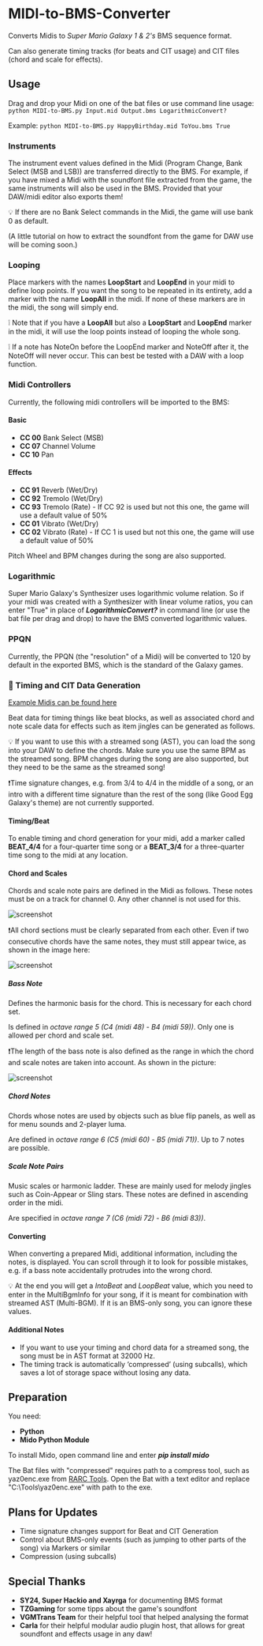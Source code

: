 # MIDI-to-BMS-Converter
Converts Midis to *Super Mario Galaxy 1 &amp; 2's* BMS sequence format.

Can also generate timing tracks (for beats and CIT usage) and CIT files (chord and scale for effects).

## Usage
Drag and drop your Midi on one of the bat files or use command line usage:
`python MIDI-to-BMS.py Input.mid Output.bms LogarithmicConvert?`

Example: `python MIDI-to-BMS.py HappyBirthday.mid ToYou.bms True`
### Instruments
The instrument event values defined in the Midi (Program Change, Bank Select (MSB and LSB)) are transferred directly to the BMS.
For example, if you have mixed a Midi with the soundfont file extracted from the game, the same instruments will also be used in the BMS.
Provided that your DAW/midi editor also exports them!

💡 If there are no Bank Select commands in the Midi, the game will use bank 0 as default.

(A little tutorial on how to extract the soundfont from the game for DAW use will be coming soon.)
### Looping
Place markers with the names **LoopStart** and **LoopEnd** in your midi to define loop points.
If you want the song to be repeated in its entirety, add a marker with the name **LoopAll** in the midi.
If none of these markers are in the midi, the song will simply end.

❕ Note that if you have a **LoopAll** but also a **LoopStart** and **LoopEnd** marker in the midi, it will use the loop points instead of looping the whole song.

❕ If a note has NoteOn before the LoopEnd marker and NoteOff after it, the NoteOff will never occur. This can best be tested with a DAW with a loop function.

### Midi Controllers
Currently, the following midi controllers will be imported to the BMS:

#### Basic
- **CC 00** Bank Select (MSB)
- **CC 07** Channel Volume
- **CC 10** Pan

#### Effects
- **CC 91** Reverb (Wet/Dry)
- **CC 92** Tremolo (Wet/Dry)
- **CC 93** Tremolo (Rate) - If CC 92 is used but not this one, the game will use a default value of 50%
- **CC 01** Vibrato (Wet/Dry)
- **CC 02** Vibrato (Rate) - If CC 1 is used but not this one, the game will use a default value of 50%

Pitch Wheel and BPM changes during the song are also supported.

### Logarithmic
Super Mario Galaxy's Synthesizer uses logarithmic volume relation. So if your midi was created with a Synthesizer with linear volume ratios, you can enter "True" in place of ***LogarithmicConvert?*** in command line (or use the bat file per drag and drop) to have the BMS converted logarithmic values.

### PPQN
Currently, the PPQN (the "resolution" of a Midi) will be converted to 120 by default in the exported BMS, which is the standard of the Galaxy games.

### 🎹 Timing and CIT Data Generation
[Example Midis can be found here](https://kuribo64.net/get.php?id=vAtG6DE5AoRxOOGp)

Beat data for timing things like beat blocks, as well as associated chord and note scale data for effects such as item jingles can be generated as follows.

💡 If you want to use this with a streamed song (AST), you can load the song into your DAW to define the chords. Make sure you use the same BPM as the streamed song. BPM changes during the song are also supported, but they need to be the same as the streamed song!

❗️Time signature changes, e.g. from 3/4 to 4/4 in the middle of a song, or an intro with a different time signature than the rest of the song (like Good Egg Galaxy's theme) are not currently supported.

#### Timing/Beat
To enable timing and chord generation for your midi, add a marker called **BEAT_4/4** for a four-quarter time song or a **BEAT_3/4** for a three-quarter time song to the midi at any location.

#### Chord and Scales
Chords and scale note pairs are defined in the Midi as follows. These notes must be on a track for channel 0. Any other channel is not used for this.

![screenshot](CIT_Explain1.png)

❗️All chord sections must be clearly separated from each other. Even if two consecutive chords have the same notes, they must still appear twice, as shown in the image here:

![screenshot](CIT_Explain3.png)

##### Bass Note
Defines the harmonic basis for the chord. This is necessary for each chord set.

Is defined in *octave range 5 (C4 (midi 48) - B4 (midi 59))*. Only one is allowed per chord and scale set.

❗️The length of the bass note is also defined as the range in which the chord and scale notes are taken into account. As shown in the picture:

![screenshot](CIT_Explain2.png)

##### Chord Notes
Chords whose notes are used by objects such as blue flip panels, as well as for menu sounds and 2-player luma.

Are defined in *octave range 6 (C5 (midi 60) - B5 (midi 71))*. Up to 7 notes are possible.

##### Scale Note Pairs
Music scales or harmonic ladder. These are mainly used for melody jingles such as Coin-Appear or Sling stars.
These notes are defined in ascending order in the midi.

Are specified in *octave range 7 (C6 (midi 72) - B6 (midi 83))*.

#### Converting
When converting a prepared Midi, additional information, including the notes, is displayed. You can scroll through it to look for possible mistakes, e.g. if a bass note accidentally protrudes into the wrong chord.

💡 At the end you will get a *IntoBeat* and *LoopBeat* value, which you need to enter in the MultiBgmInfo for your song, if it is meant for combination with streamed AST (Multi-BGM). If it is an BMS-only song, you can ignore these values.

#### Additional Notes
* If you want to use your timing and chord data for a streamed song, the song must be in AST format at 32000 Hz.
* The timing track is automatically ‘compressed’ (using subcalls), which saves a lot of storage space without losing any data.

## Preparation
You need:
* **Python**
* **Mido Python Module**

To install Mido, open command line and enter ***pip install mido*** 

The Bat files with "compressed" requires path to a compress tool, such as yaz0enc.exe from [RARC Tools](https://kuribo64.net/get.php?id=5c98RKoV3uJdGBin). Open the Bat with a text editor and replace "C:\Tools\yaz0enc.exe" with path to the exe.

## Plans for Updates
* Time signature changes support for Beat and CIT Generation
* Control about BMS-only events (such as jumping to other parts of the song) via Markers or similar
* Compression (using subcalls)

## Special Thanks
* **SY24, Super Hackio and Xayrga** for documenting BMS format
* **TZGaming** for some tipps about the game's soundfont
* **VGMTrans Team** for their helpful tool that helped analysing the format
* **Carla** for their helpful modular audio plugin host, that allows for great soundfont and effects usage in any daw!
